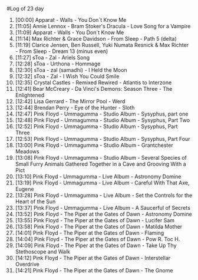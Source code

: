 #Log of 23 day

1. [00:00] Apparat - Walls - You Don´t Know Me
1. [11:05] Annie Lennox - Bram Stoker's Dracula - Love Song for a Vampire
1. [11:09] Apparat - Walls - You Don´t Know Me
1. [11:14] Max Richter & Grace Davidson - From Sleep - Path 5 (delta)
1. [11:19] Clarice Jensen, Ben Russell, Yuki Numata Resnick & Max Richter - From Sleep - Dream 13 (minus even)
1. [11:27] sToa - Zal - Ariels Song
1. [12:28] sToa - Urthona - Hommage
1. [12:30] sToa - zal (samadhi) - I Held the Moon
1. [12:32] sToa - Zal - I Wish You Could Smile
1. [12:35] Crystal Castles - Remixed Rewired - Atlantis to Interzone
1. [12:41] Bear McCreary - Da Vinci's Demons: Season Three - The Enlightened
1. [12:42] Lisa Gerrard - The Mirror Pool - Werd
1. [12:44] Brendan Perry - Eye of the Hunter - Sloth
1. [12:47] Pink Floyd - Ummagumma - Studio Album - Sysyphus, part one
1. [12:48] Pink Floyd - Ummagumma - Studio Album - Sysyphus, Part Two
1. [12:52] Pink Floyd - Ummagumma - Studio Album - Sysyphus, Part Three
1. [12:53] Pink Floyd - Ummagumma - Studio Album - Sysyphus, Part Four
1. [13:00] Pink Floyd - Ummagumma - Studio Album - Grantchester Meadows
1. [13:08] Pink Floyd - Ummagumma - Studio Album - Several Species of Small Furry Animals Gathered Together in a Cave and Grooving With a Pict
1. [13:10] Pink Floyd - Ummagumma - Live Album - Astronomy Domine
1. [13:19] Pink Floyd - Ummagumma - Live Album - Careful With That Axe, Eugene
1. [13:28] Pink Floyd - Ummagumma - Live Album - Set the Controls for the Heart of the Sun
1. [13:37] Pink Floyd - Ummagumma - Live Album - A Saucerful of Secrets
1. [13:52] Pink Floyd - The Piper at the Gates of Dawn - Astronomy Domine
1. [13:55] Pink Floyd - The Piper at the Gates of Dawn - Lucifer Sam
1. [13:58] Pink Floyd - The Piper at the Gates of Dawn - Matilda Mother
1. [14:01] Pink Floyd - The Piper at the Gates of Dawn - Flaming
1. [14:04] Pink Floyd - The Piper at the Gates of Dawn - Pow R. Toc H.
1. [14:09] Pink Floyd - The Piper at the Gates of Dawn - Take Up Thy Stethoscope and Walk
1. [14:12] Pink Floyd - The Piper at the Gates of Dawn - Interstellar Overdrive
1. [14:21] Pink Floyd - The Piper at the Gates of Dawn - The Gnome
